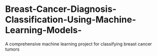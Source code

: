 # Breast-Cancer-Diagnosis-Classification-Using-Machine-Learning-Models-
A comprehensive machine learning project for classifying breast cancer tumors
